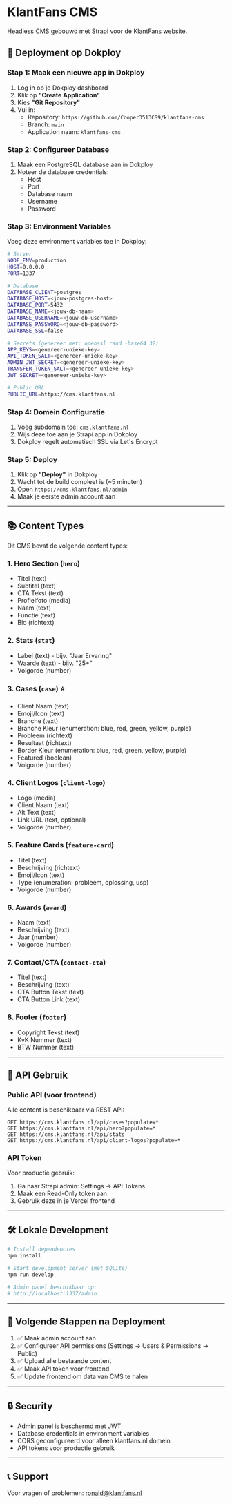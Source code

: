 # KlantFans CMS

Headless CMS gebouwd met Strapi voor de KlantFans website.

## 🚀 Deployment op Dokploy

### Stap 1: Maak een nieuwe app in Dokploy

1. Log in op je Dokploy dashboard
2. Klik op **"Create Application"**
3. Kies **"Git Repository"**
4. Vul in:
   - Repository: `https://github.com/Cooper3513CS9/klantfans-cms`
   - Branch: `main`
   - Application naam: `klantfans-cms`

### Stap 2: Configureer Database

1. Maak een PostgreSQL database aan in Dokploy
2. Noteer de database credentials:
   - Host
   - Port
   - Database naam
   - Username
   - Password

### Stap 3: Environment Variables

Voeg deze environment variables toe in Dokploy:

```bash
# Server
NODE_ENV=production
HOST=0.0.0.0
PORT=1337

# Database
DATABASE_CLIENT=postgres
DATABASE_HOST=<jouw-postgres-host>
DATABASE_PORT=5432
DATABASE_NAME=<jouw-db-naam>
DATABASE_USERNAME=<jouw-db-username>
DATABASE_PASSWORD=<jouw-db-password>
DATABASE_SSL=false

# Secrets (genereer met: openssl rand -base64 32)
APP_KEYS=<genereer-unieke-key>
API_TOKEN_SALT=<genereer-unieke-key>
ADMIN_JWT_SECRET=<genereer-unieke-key>
TRANSFER_TOKEN_SALT=<genereer-unieke-key>
JWT_SECRET=<genereer-unieke-key>

# Public URL
PUBLIC_URL=https://cms.klantfans.nl
```

### Stap 4: Domein Configuratie

1. Voeg subdomain toe: `cms.klantfans.nl`
2. Wijs deze toe aan je Strapi app in Dokploy
3. Dokploy regelt automatisch SSL via Let's Encrypt

### Stap 5: Deploy

1. Klik op **"Deploy"** in Dokploy
2. Wacht tot de build compleet is (~5 minuten)
3. Open `https://cms.klantfans.nl/admin`
4. Maak je eerste admin account aan

---

## 📚 Content Types

Dit CMS bevat de volgende content types:

### 1. **Hero Section** (`hero`)
- Titel (text)
- Subtitel (text)
- CTA Tekst (text)
- Profielfoto (media)
- Naam (text)
- Functie (text)
- Bio (richtext)

### 2. **Stats** (`stat`)
- Label (text) - bijv. "Jaar Ervaring"
- Waarde (text) - bijv. "25+"
- Volgorde (number)

### 3. **Cases** (`case`) ⭐
- Client Naam (text)
- Emoji/Icon (text)
- Branche (text)
- Branche Kleur (enumeration: blue, red, green, yellow, purple)
- Probleem (richtext)
- Resultaat (richtext)
- Border Kleur (enumeration: blue, red, green, yellow, purple)
- Featured (boolean)
- Volgorde (number)

### 4. **Client Logos** (`client-logo`)
- Logo (media)
- Client Naam (text)
- Alt Text (text)
- Link URL (text, optional)
- Volgorde (number)

### 5. **Feature Cards** (`feature-card`)
- Titel (text)
- Beschrijving (richtext)
- Emoji/Icon (text)
- Type (enumeration: probleem, oplossing, usp)
- Volgorde (number)

### 6. **Awards** (`award`)
- Naam (text)
- Beschrijving (text)
- Jaar (number)
- Volgorde (number)

### 7. **Contact/CTA** (`contact-cta`)
- Titel (text)
- Beschrijving (text)
- CTA Button Tekst (text)
- CTA Button Link (text)

### 8. **Footer** (`footer`)
- Copyright Tekst (text)
- KvK Nummer (text)
- BTW Nummer (text)

---

## 🔌 API Gebruik

### Public API (voor frontend)

Alle content is beschikbaar via REST API:

```
GET https://cms.klantfans.nl/api/cases?populate=*
GET https://cms.klantfans.nl/api/hero?populate=*
GET https://cms.klantfans.nl/api/stats
GET https://cms.klantfans.nl/api/client-logos?populate=*
```

### API Token

Voor productie gebruik:
1. Ga naar Strapi admin: Settings → API Tokens
2. Maak een Read-Only token aan
3. Gebruik deze in je Vercel frontend

---

## 🛠️ Lokale Development

```bash
# Install dependencies
npm install

# Start development server (met SQLite)
npm run develop

# Admin panel beschikbaar op:
# http://localhost:1337/admin
```

---

## 📝 Volgende Stappen na Deployment

1. ✅ Maak admin account aan
2. ✅ Configureer API permissions (Settings → Users & Permissions → Public)
3. ✅ Upload alle bestaande content
4. ✅ Maak API token voor frontend
5. ✅ Update frontend om data van CMS te halen

---

## 🔒 Security

- Admin panel is beschermd met JWT
- Database credentials in environment variables
- CORS geconfigureerd voor alleen klantfans.nl domein
- API tokens voor productie gebruik

---

## 📞 Support

Voor vragen of problemen: ronald@klantfans.nl

